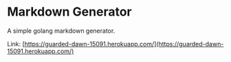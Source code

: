 # Markdown Generator

A simple golang markdown generator.

Link: [https://guarded-dawn-15091.herokuapp.com/](https://guarded-dawn-15091.herokuapp.com/)